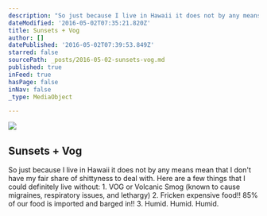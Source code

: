 ```yaml
---
description: "So just because I live in Hawaii it does not by any means mean that I don't have my fair share of shittyness to deal with. Here are a few things that I could definitely live without: 1. VOG or Volcanic Smog (known to cause migraines, respiratory issues, and lethargy) 2. Fricken expensive food!! 85% of our food is imported and barged in!! 3. Humid. Humid. Humid. "
dateModified: '2016-05-02T07:35:21.820Z'
title: Sunsets + Vog
author: []
datePublished: '2016-05-02T07:39:53.849Z'
starred: false
sourcePath: _posts/2016-05-02-sunsets-vog.md
published: true
inFeed: true
hasPage: false
inNav: false
_type: MediaObject

---
```

<article style=""><img src="https://the-grid-user-content.s3-us-west-2.amazonaws.com/a4788583-d54e-45d8-8fa4-e0a08f65f6c3.jpg" /><h1>Sunsets + Vog</h1><p>So just because I live in Hawaii it does not by any means mean that I don't have my fair share of shittyness to deal with. Here are a few things that I could definitely live without: 1. VOG or Volcanic Smog (known to cause migraines, respiratory issues, and lethargy) 2. Fricken expensive food!! 85% of our food is imported and barged in!! 3. Humid. Humid. Humid. </p></article>
